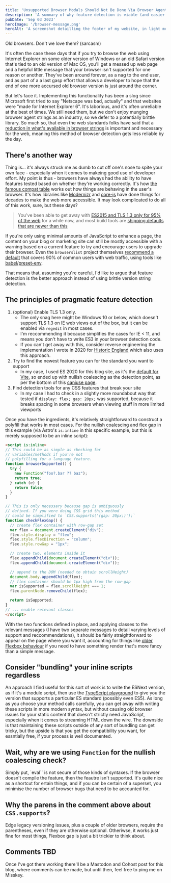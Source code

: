 ```yaml
---
title: 'Unsupported Browser Modals Should Not Be Done Via Browser Agent Strings in 2023'
description: 'A summary of why feature detection is viable (and easier!) than using an agent string library'
pubDate: 'Sep 03 2023'
heroImage: '/browser-message.png'
heroAlt: 'A screenshot detailling the footer of my website, in light mode, showing the unsupported browser messages in Microsoft Edge IE Mode'
---
```


Old browsers. Don't we love them? (sarcasm)

It's often the case these days that if you try to browse the web using Internet Explorer on some older version of Windows or an old Safari version that's tied to an old version of Mac OS, you'll get a messed up web page and a helpful little message that your browser isn't supported for one reason or another. They've been around forever, as a nag to the end user, and as part of a a last gasp effort that allows a developer to hope that the end of one more accursed old browser version is just around the corner.

But let's face it. Implementing this functionality has been a slog since Microsoft first tried to say "Netscape was bad, actually" and that websites were "made for Internet Explorer 6". It's laborious, and it's often unreliable at the best of times. We still need them, but we don't enjoy munging browser agent strings as an industry, so we defer to a potentially brittle library. So much so, that even the web standards folks have said that a [reduction in what's available in browser strings](https://developer.chrome.com/blog/user-agent-reduction-android-model-and-version/) is important and necessary for the web, meaning this method of browser detection gets less reliable by the day.

## There's another way

Thing is... it's always struck me as dumb to cut off one's nose to spite your own face - especially when it comes to makeing good use of developer effort.  My point is thus - browsers have always had the ability to have features tested based on whether they're working correctly. It's how [the famous compat table](https://kangax.github.io/compat-table/es6/) works out how things are behaving in the user's browser. It's how libraries like [Modernizr](https://modernizr.com/) and [core-js](https://github.com/zloirock/core-js) have done things for decades to make the web more accessible. It may look complicated to do all of this work, sure, but these days?

> You've been able to get away with [ES2015 and TLS 1.3 only for 95% of the web](https://browsersl.ist/#q=supports+tls1-3+and+supports+es6+and+supports+es6-module) for a while now, and most build tools are [shipping defaults that are newer than this](https://vitejs.dev/config/build-options.html#build-target)

If you're only using minimal amounts of JavaScript to enhance a page, the content on your blog or marketing site can still be mostly accessible with a warning based on a current feature to try and encourage users to upgrade their browser. Even the `browserslist` project themselves [recommend a default](https://browsersl.ist/#q=last+2+versions%2C+not+dead%2C+%3E+0.2%25) that covers 90% of common users with web traffic, using tools like [babel/preset-env](https://babeljs.io/docs/babel-preset-env).

That means that, assuming you're careful, I'd like to argue that feature detection is the better approach instead of using brittle version string detection.

## The principles of pragmatic feature detection

1) (optional) Enable TLS 1.3 only.
    * The only snag here might be Windows 10 or below, which doesn't support TLS 1.3 on IE web views out of the box, but it can be enabled via `regedit` in most cases.
    * I'm reccommending it because simplifies the cases for IE < 11, and means you don't have to write ES3 in your browser detection code.
    * If you can't get away with this, consider reverse engineering the implementation I wrote in 2020 for [Historic England](https://historicengland.org.uk/) which also uses this approach.
2) Try to find the newest feature you can for the standard you want to support 
     * In my case, I used ES 2020 for this blog site, as it's the [default for Vite](https://vitejs.dev/config/build-options.html#build-target), so ended up with nullish coalescing as the detection point, as per the bottom of this [caniuse page](https://caniuse.com/?feats=mdn-javascript_operators_optional_chaining,mdn-javascript_operators_nullish_coalescing,mdn-javascript_builtins_globalthis,es6-module-dynamic-import,bigint,mdn-javascript_builtins_promise_allsettled,mdn-javascript_builtins_string_matchall,mdn-javascript_statements_export_namespace,mdn-javascript_operators_import_meta).
3) Find detection tools for any CSS features that break your site
    * In my case I had to check in a slightly more roundabout way that tested if `display: flex; gap: 20px;` was supported, because it breaks spacing in some browsers when viewing stuff in more limited viewports

Once you have the ingredients, it's relatively straightforward to construct a polyfill that works in most cases. For the nullish coalescing and flex gap in this example (via Astro's `is:inline` in this specific example, but this is merely supposed to be an inline script):

```html
<script is:inline>
// This could be as simple as checking for
// variables/methods if you're not 
// polyfilling for a language feature.
function browserSupported() {
  try {
    new Function("foo?.bar ?? baz");
    return true;
  } catch (e) {
    return false;
  }
}

// This is only necessary because gap is ambiguously
// defined. If you were doing CSS grid this method
// could be simplified to `CSS.supports('(gap: 20px;)');`
function checkFlexGap() {
  // create flex container with row-gap set
  var flex = document.createElement("div");
  flex.style.display = "flex";
  flex.style.flexDirection = "column";
  flex.style.rowGap = "1px";

  // create two, elements inside it
  flex.appendChild(document.createElement("div"));
  flex.appendChild(document.createElement("div"));

  // append to the DOM (needed to obtain scrollHeight)
  document.body.appendChild(flex);
  // flex container should be 1px high from the row-gap
  var isSupported = flex.scrollHeight === 1; 
  flex.parentNode.removeChild(flex);

  return isSupported;
}
// ... enable relevant classes
</script>
```

With the two functions defined in place, and applying classes to the relevant messages (I have two separate messages to detail varying levels of support and reccommendations), it should be fairly straightforward to appear on the page where you want it, accounting for things like [older Flexbox behaviour](https://css-tricks.com/old-flexbox-and-new-flexbox/) if you need to have something render that's more fancy than a simple message.

## Consider "bundling" your inline scripts regardless

An approach I find useful for this sort of work is to write the ESNext version, as if it's a module script, then use the [TypeScript playground](https://www.typescriptlang.org/play) to give you the version that supports a particular ES standard (possibly even ES5). As long as you choose your method calls carefully, you can get away with writing these scripts in more modern syntax, but without causing old browser issues for your static content that doesn't strictly need JavaScript, especially when it comes to streaming HTML down the wire. The downside is that maintaining these scripts outside of any sort of bundling can get tricky, but the upside is that you get the compatibility you want, for essntially free, if your process is well documented.

## Wait, why are we using `Function` for the nullish coalescing check?

Simply put, `eval`` is not secure of those kinds of syntaxes. If the browser doesn't compile the feature, then the feautre isn't supported. It's quite nice as a shortcut for ertain things, and if you can be certain of a superset, you minimise the number of browser bugs that need to be accounted for.

## Why the parens in the comment above about `CSS.supports`?

Edge legacy versioning issues, plus a couple of older browsers, require the parentheses, even if they are otherwise optional. Otheriwse, it works just fine for most things, Flexbox gap is just a bit trickier to think about.

## Comments TBD

Once I've got them working there'll be a Mastodon and Cohost post for this blog, where comments can be made, but until then, feel free to ping me on Misskey.
